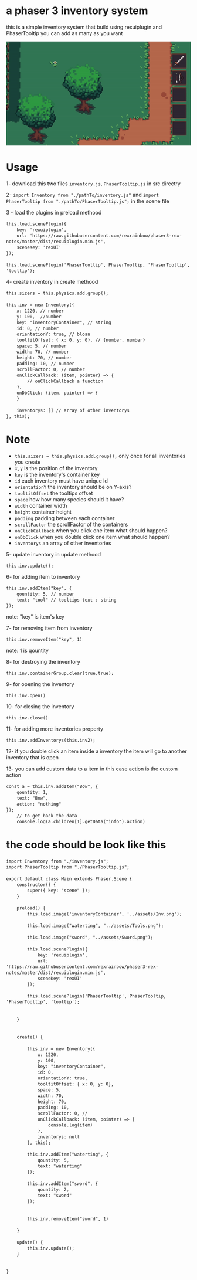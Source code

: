 # a phaser 3 inventory system
this is a simple inventory system that build using rexuiplugin and PhaserTooltip
you can add as many as you want 

![sample](https://github.com/muhamadDev/Phaser-3-inventory-/blob/main/sample.gif)

# Usage

1- download this two files `inventory.js`, `PhaserTooltip.js` in src directry

2- `import Inventory from "./pathTo/inventory.js"` and  `import PhaserTooltip from "./pathTo/PhaserTooltip.js";` in the scene file

3 - load the plugins in preload methood
 
```
this.load.scenePlugin({
    key: 'rexuiplugin',
    url: 'https://raw.githubusercontent.com/rexrainbow/phaser3-rex-notes/master/dist/rexuiplugin.min.js',
    sceneKey: 'rexUI'
});
        
this.load.scenePlugin('PhaserTooltip', PhaserTooltip, 'PhaserTooltip', 'tooltip');
```

4- create inventory in create methood
```
this.sizers = this.physics.add.group();

this.inv = new Inventory({
    x: 1220, // number
    y: 100,  //number
    key: "inventoryContainer", // string
    id: 0, // number
    orientationY: true, // bloan
    tooltitOffset: { x: 0, y: 0}, // {number, number}
    space: 5, // number
    width: 70, // number
    height: 70, // number
    padding: 10, // number
    scrollFactor: 0, // number
    onClickCallback: (item, pointer) => {
        // onClickCallback a function
    },
    onDbClick: (item, pointer) => {
    } 
        
    inventorys: [] // array of other inventorys
}, this); 
```

# Note
- `this.sizers = this.physics.add.group();` only once for all inventories you create
- `x,y` is the position of the inventory
- `key` is the inventory's container key
- `id` each inventory must have unique Id
- `orientationY` the inventory should be on Y-axis? 
- `tooltitOffset` the tooltips offset
- `space` how how many species should it have?
- `width` container width
- `height` container height
- `padding` padding between each container
- `scrollFactor` the scrollFactor of the containers
- `onClickCallback` when you click one item what should happen?
- `onDbClick` when you double click one item what should happen?
- `inventorys` an array of other inventories

5- update inventory in update methood

```
this.inv.update();
```

6- for adding item to inventory 

```
this.inv.addItem("key", {
    qountity: 5, // number
    text: "tool" // tooltips text : string
});
```
note: "key" is item's key

7- for removing item from inventory 
```
this.inv.removeItem("key", 1)
```

note: 1 is qountity

8- for destroying the inventory

```
this.inv.containerGroup.clear(true,true);
```

9- for opening the inventory

```
this.inv.open()
```


10- for closing the inventory 

```
this.inv.close()
```

11- for adding more inventories property 
```
this.inv.addInventorys(this.inv2);
```
12- if you double click an item inside a inventory
    the item will go to another inventory that is open

13- you can add custom data to a item in this case action is the custom action
```
const a = this.inv.addItem("Bow", {
    qountity: 1,
    text: "Bow",
    action: "nothing"
});
    // to get back the data
    console.log(a.children[1].getData("info").action)
```
# the code should be look like this
```
import Inventory from "./inventory.js";
import PhaserTooltip from "./PhaserTooltip.js";

export default class Main extends Phaser.Scene {
    constructor() {
        super({ key: "scene" });
    }
    
    preload() {
        this.load.image('inventoryContainer', '../assets/Inv.png');
        
        this.load.image("waterting", "../assets/Tools.png");
        
        this.load.image("sword", "../assets/Sword.png");
        
        this.load.scenePlugin({
            key: 'rexuiplugin',
            url: 'https://raw.githubusercontent.com/rexrainbow/phaser3-rex-notes/master/dist/rexuiplugin.min.js',
            sceneKey: 'rexUI'
        });
        
        this.load.scenePlugin('PhaserTooltip', PhaserTooltip, 'PhaserTooltip', 'tooltip');
        
        
    }
    

    create() {
        
        this.inv = new Inventory({
            x: 1220, 
            y: 100, 
            key: "inventoryContainer",
            id: 0,
            orientationY: true, 
            tooltitOffset: { x: 0, y: 0}, 
            space: 5,
            width: 70,
            height: 70, 
            padding: 10, 
            scrollFactor: 0, //
            onClickCallback: (item, pointer) => {
                console.log(item)
            },
            inventorys: null    
        }, this); 
        
        this.inv.addItem("waterting", {
            qountity: 5,
            text: "waterting"
        });
        
        this.inv.addItem("sword", {
            qountity: 2,
            text: "sword"
        });
        
        
        this.inv.removeItem("sword", 1)
        
    }
    
    update() {
        this.inv.update();
    }
    
  
}



```
